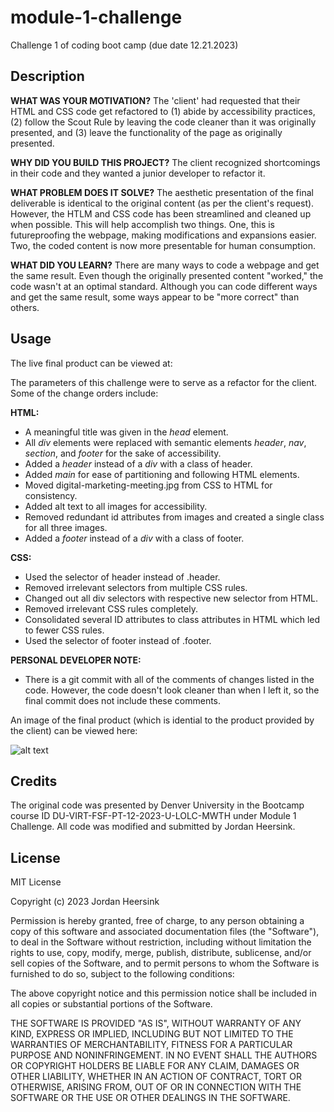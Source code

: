 # module-1-challenge
Challenge 1 of coding boot camp (due date 12.21.2023)

## Description
**WHAT WAS YOUR MOTIVATION?** The 'client' had requested that their HTML and CSS code get refactored to (1) abide by accessibility practices, (2) follow the Scout Rule by leaving the code cleaner than it was originally presented, and (3) leave the functionality of the page as originally presented. 

**WHY DID YOU BUILD THIS PROJECT?** The client recognized shortcomings in their code and they wanted a junior developer to refactor it.

**WHAT PROBLEM DOES IT SOLVE?** The aesthetic presentation of the final deliverable is identical to the original content (as per the client's request). However, the HTLM and CSS code has been streamlined and cleaned up when possible. This will help accomplish two things. One, this is futureproofing the webpage, making modifications and expansions easier. Two, the coded content is now more presentable for human consumption. 

**WHAT DID YOU LEARN?** There are many ways to code a webpage and get the same result. Even though the originally presented content "worked," the code wasn't at an optimal standard. Although you can code different ways and get the same result, some ways appear to be "more correct" than others. 

## Usage
The live final product can be viewed at: 

The parameters of this challenge were to serve as a refactor for the client. Some of the change orders include:

**HTML:**
- A meaningful title was given in the *head* element.
- All *div* elements were replaced with semantic elements *header*, *nav*, *section*, and *footer* for the sake of accessibility. 
- Added a *header* instead of a *div* with a class of header. 
- Added *main* for ease of partitioning and following HTML elements.
- Moved digital-marketing-meeting.jpg from CSS to HTML for consistency. 
- Added alt text to all images for accessibility.
- Removed redundant id attributes from images and created a single class for all three images. 
- Added a *footer* instead of a *div* with a class of footer. 

**CSS:**
- Used the selector of header instead of .header. 
- Removed irrelevant selectors from multiple CSS rules. 
- Changed out all div selectors with respective new selector from HTML. 
- Removed irrelevant CSS rules completely. 
- Consolidated several ID attributes to class attributes in HTML which led to fewer CSS rules. 
- Used the selector of footer instead of .footer.

**PERSONAL DEVELOPER NOTE:** 
- There is a git commit with all of the comments of changes listed in the code. However, the code doesn't look cleaner than when I left it, so the final commit does not include these comments. 

An image of the final product (which is idential to the product provided by the client) can be viewed here: 

![alt text](assets\images\image-final-product.png)

## Credits 
The original code was presented by Denver University in the Bootcamp course ID DU-VIRT-FSF-PT-12-2023-U-LOLC-MWTH under Module 1 Challenge. All code was modified and submitted by Jordan Heersink. 

## License
MIT License

Copyright (c) 2023 Jordan Heersink

Permission is hereby granted, free of charge, to any person obtaining a copy
of this software and associated documentation files (the "Software"), to deal
in the Software without restriction, including without limitation the rights
to use, copy, modify, merge, publish, distribute, sublicense, and/or sell
copies of the Software, and to permit persons to whom the Software is
furnished to do so, subject to the following conditions:

The above copyright notice and this permission notice shall be included in all
copies or substantial portions of the Software.

THE SOFTWARE IS PROVIDED "AS IS", WITHOUT WARRANTY OF ANY KIND, EXPRESS OR
IMPLIED, INCLUDING BUT NOT LIMITED TO THE WARRANTIES OF MERCHANTABILITY,
FITNESS FOR A PARTICULAR PURPOSE AND NONINFRINGEMENT. IN NO EVENT SHALL THE
AUTHORS OR COPYRIGHT HOLDERS BE LIABLE FOR ANY CLAIM, DAMAGES OR OTHER
LIABILITY, WHETHER IN AN ACTION OF CONTRACT, TORT OR OTHERWISE, ARISING FROM,
OUT OF OR IN CONNECTION WITH THE SOFTWARE OR THE USE OR OTHER DEALINGS IN THE
SOFTWARE.
